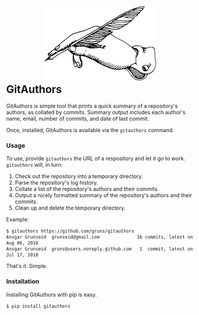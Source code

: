 <h1>
  <div align="center">
    <img src="logo.svg" width="300px" alt="GitAuthors">
  </div>
  GitAuthors
</h1>


GitAuthors is simple tool that prints a quick summary of a repository's authors,
as collated by commits. Summary output includes each author's name, email,
number of commits, and date of last commit.

Once, installed, GitAuthors is available via the `gitauthors` command.


### Usage

To use, provide `gitauthors` the URL of a respository and let it go to
work. `gitauthors` will, in turn:

  1. Check out the repository into a temporary directory.
  2. Parse the repository's log history.
  3. Collate a list of the repository's authors and their commits.
  4. Output a nicely formatted summary of the repository's authors and their
     commits.
  5. Clean up and delete the temporary directory.

Example:

```
$ gitauthors https://github.com/gruns/gitauthors
Ansgar Grunseid  grunseid@gmail.com              16 commits, latest on Aug 06, 2018
Ansgar Grunseid  gruns@users.noreply.github.com   1  commit, latest on Jul 17, 2018
```

That's it. Simple.


### Installation

Installing GitAuthors with pip is easy.

```
$ pip install gitauthors
```